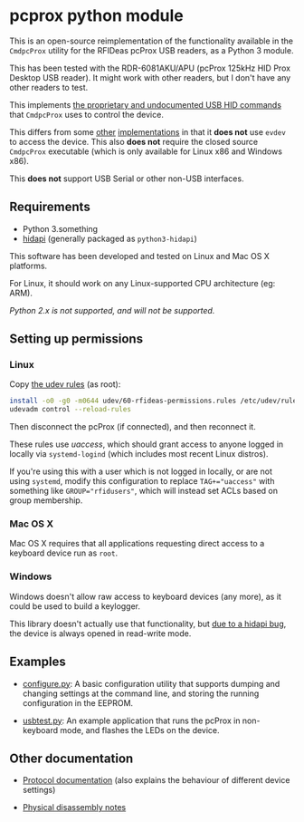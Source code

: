 # pcprox python module

This is an open-source reimplementation of the functionality available in the
`CmdpcProx` utility for the RFIDeas pcProx USB readers, as a Python 3 module.

This has been tested with the RDR-6081AKU/APU (pcProx 125kHz HID Prox Desktop
USB reader). It might work with other readers, but I don't have any other
readers to test.

This implements [the proprietary and undocumented USB HID commands][1] that
`CmdpcProx` uses to control the device.

This differs from some [other][2] [implementations][3] in that it **does not**
use `evdev` to access the device. This also **does not** require the closed
source `CmdpcProx` executable (which is only available for Linux x86 and
Windows x86).

This **does not** support USB Serial or other non-USB interfaces.

## Requirements

* Python 3.something
* [hidapi][0] (generally packaged as `python3-hidapi`)

This software has been developed and tested on Linux and Mac OS X platforms.

For Linux, it should work on any Linux-supported CPU architecture (eg: ARM).

_Python 2.x is not supported, and will not be supported._

## Setting up permissions

### Linux

Copy [the udev rules](./udev/60-rfideas-permissions.rules) (as root):

```bash
install -o0 -g0 -m0644 udev/60-rfideas-permissions.rules /etc/udev/rules.d/
udevadm control --reload-rules
```

Then disconnect the pcProx (if connected), and then reconnect it.

These rules use _uaccess_, which should grant access to anyone logged in locally
via `systemd-logind` (which includes most recent Linux distros).

If you're using this with a user which is not logged in locally, or are not
using `systemd`, modify this configuration to replace `TAG+="uaccess"` with
something like `GROUP="rfidusers"`, which will instead set ACLs based on group
membership.

### Mac OS X

Mac OS X requires that all applications requesting direct access to a keyboard
device run as `root`.

### Windows

Windows doesn't allow raw access to keyboard devices (any more), as it could be
used to build a keylogger.

This library doesn't actually use that functionality, but [due to a hidapi
bug][4], the device is always opened in read-write mode.

## Examples

* [configure.py](./configure.py): A basic configuration utility that supports
  dumping and changing settings at the command line, and storing the running
  configuration in the EEPROM.

* [usbtest.py](./usbtest.py): An example application that runs the pcProx in
  non-keyboard mode, and flashes the LEDs on the device.

## Other documentation

* [Protocol documentation][1] (also explains the behaviour of different device
  settings)

* [Physical disassembly notes](./disassembly.md)


[0]: https://pypi.org/project/hidapi/
[1]: ./protocol.md
[2]: https://github.com/goliatone/rfid-poc
[3]: https://github.com/google/makerspace-auth/blob/master/software/authbox/badgereader_hid_keystroking.py
[4]: https://github.com/signal11/hidapi/pull/335

